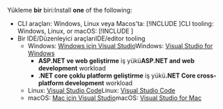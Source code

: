 <span data-ttu-id="6bb15-101">Yükleme **bir** biri:</span><span class="sxs-lookup"><span data-stu-id="6bb15-101">Install **one** of the following:</span></span>

* <span data-ttu-id="6bb15-102">CLI araçları: Windows, Linux veya Macos'ta: [!INCLUDE [](~/includes/net-core-sdk-download-link.md)]</span><span class="sxs-lookup"><span data-stu-id="6bb15-102">CLI tooling: Windows, Linux, or macOS: [!INCLUDE [](~/includes/net-core-sdk-download-link.md)]</span></span>
* <span data-ttu-id="6bb15-103">Bir IDE/Düzenleyici araçları</span><span class="sxs-lookup"><span data-stu-id="6bb15-103">IDE/editor tooling</span></span>
  * <span data-ttu-id="6bb15-104">Windows: [Windows için Visual Studio](https://www.microsoft.com/net/download/windows)</span><span class="sxs-lookup"><span data-stu-id="6bb15-104">Windows: [Visual Studio for Windows](https://www.microsoft.com/net/download/windows)</span></span>
    * <span data-ttu-id="6bb15-105">**ASP.NET ve web geliştirme** iş yükü</span><span class="sxs-lookup"><span data-stu-id="6bb15-105">**ASP.NET and web development** workload</span></span>
    * <span data-ttu-id="6bb15-106">**.NET core çoklu platform geliştirme** iş yükü</span><span class="sxs-lookup"><span data-stu-id="6bb15-106">**.NET Core cross-platform development** workload</span></span>
  * <span data-ttu-id="6bb15-107">Linux: [Visual Studio Code](https://www.microsoft.com/net/download/linux)</span><span class="sxs-lookup"><span data-stu-id="6bb15-107">Linux: [Visual Studio Code](https://www.microsoft.com/net/download/linux)</span></span>
  * <span data-ttu-id="6bb15-108">macOS: [Mac için Visual Studio](https://www.microsoft.com/net/download/macos)</span><span class="sxs-lookup"><span data-stu-id="6bb15-108">macOS: [Visual Studio for Mac](https://www.microsoft.com/net/download/macos)</span></span>
